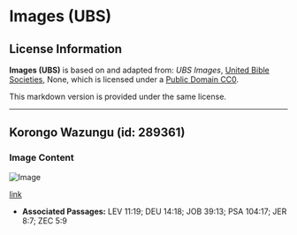 # Images (UBS)

## License Information

**Images (UBS)** is based on and adapted from: _UBS Images_, [United Bible Societies](https://unitedbiblesocieties.org/), None, which is licensed under a [Public Domain CC0](https://creativecommons.org/public-domain/cc0/).

This markdown version is provided under the same license.



--------------------------------

## Korongo Wazungu (id: 289361)

### Image Content

![Image](https://cdn.aquifer.bible/aquifer-content/resources/Media/WEB-0911_white_storks.jpg)

[link](https://cdn.aquifer.bible/aquifer-content/resources/Media/WEB-0911_white_storks.jpg)

* **Associated Passages:** LEV 11:19; DEU 14:18; JOB 39:13; PSA 104:17; JER 8:7; ZEC 5:9

